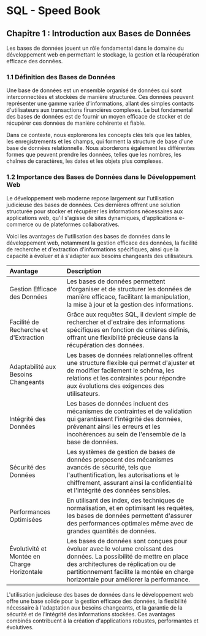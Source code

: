 # SQL - Speed Book


## Chapitre 1 : Introduction aux Bases de Données
Les bases de données jouent un rôle fondamental dans le domaine du développement web en permettant le stockage, la gestion et la récupération efficace des données.

### 1.1 Définition des Bases de Données
Une base de données est un ensemble organisé de données qui sont interconnectées et stockées de manière structurée. Ces données peuvent représenter une gamme variée d'informations, allant des simples contacts d'utilisateurs aux transactions financières complexes. Le but fondamental des bases de données est de fournir un moyen efficace de stocker et de récupérer ces données de manière cohérente et fiable.

Dans ce contexte, nous explorerons les concepts clés tels que les tables, les enregistrements et les champs, qui forment la structure de base d'une base de données relationnelle. Nous aborderons également les différentes formes que peuvent prendre les données, telles que les nombres, les chaînes de caractères, les dates et les objets plus complexes.

### 1.2 Importance des Bases de Données dans le Développement Web
Le développement web moderne repose largement sur l'utilisation judicieuse des bases de données. Ces dernières offrent une solution structurée pour stocker et récupérer les informations nécessaires aux applications web, qu'il s'agisse de sites dynamiques, d'applications e-commerce ou de plateformes collaboratives.

Voici les avantages de l'utilisation des bases de données dans le développement web, notamment la gestion efficace des données, la facilité de recherche et d'extraction d'informations spécifiques, ainsi que la capacité à évoluer et à s'adapter aux besoins changeants des utilisateurs.

| Avantage | Description |
| :--- | :--- |
| Gestion Efficace des Données | Les bases de données permettent d'organiser et de structurer les données de manière efficace, facilitant la manipulation, la mise à jour et la gestion des informations. |
| Facilité de Recherche et d'Extraction | Grâce aux requêtes SQL, il devient simple de rechercher et d'extraire des informations spécifiques en fonction de critères définis, offrant une flexibilité précieuse dans la récupération des données. |
| Adaptabilité aux Besoins Changeants | Les bases de données relationnelles offrent une structure flexible qui permet d'ajuster et de modifier facilement le schéma, les relations et les contraintes pour répondre aux évolutions des exigences des utilisateurs. |
| Intégrité des Données | Les bases de données incluent des mécanismes de contraintes et de validation qui garantissent l'intégrité des données, prévenant ainsi les erreurs et les incohérences au sein de l'ensemble de la base de données. |
| Sécurité des Données | Les systèmes de gestion de bases de données proposent des mécanismes avancés de sécurité, tels que l'authentification, les autorisations et le chiffrement, assurant ainsi la confidentialité et l'intégrité des données sensibles. |
| Performances Optimisées | En utilisant des index, des techniques de normalisation, et en optimisant les requêtes, les bases de données permettent d'assurer des performances optimales même avec de grandes quantités de données. |
| Évolutivité et Montée en Charge Horizontale | Les bases de données sont conçues pour évoluer avec le volume croissant des données. La possibilité de mettre en place des architectures de réplication ou de partitionnement facilite la montée en charge horizontale pour améliorer la performance. |


L'utilisation judicieuse des bases de données dans le développement web offre une base solide pour la gestion efficace des données, la flexibilité nécessaire à l'adaptation aux besoins changeants, et la garantie de la sécurité et de l'intégrité des informations stockées. Ces avantages combinés contribuent à la création d'applications robustes, performantes et évolutives.
